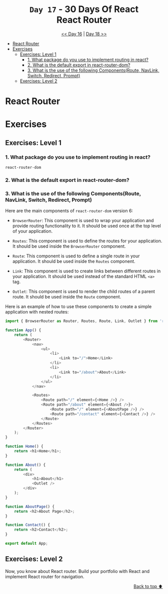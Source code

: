 <div align="center">

<h1> <code>Day 17</code> - 30 Days Of React <br>React Router</h1>

[<< Day 16](../day-16/README.md) | [Day 18 >>](../day-18/README.md)

</div>

- [React Router](#react-router)
- [Exercises](#exercises)
  - [Exercises: Level 1](#exercises-level-1)
    - [1. What package do you use to implement routing in react?](#1-what-package-do-you-use-to-implement-routing-in-react)
    - [2. What is the default export in react-router-dom?](#2-what-is-the-default-export-in-react-router-dom)
    - [3. What is the use of the following Components(Route, NavLink, Switch, Redirect, Prompt)](#3-what-is-the-use-of-the-following-componentsroute-navlink-switch-redirect-prompt)
  - [Exercises: Level 2](#exercises-level-2)

# React Router

# Exercises

## Exercises: Level 1

### 1. What package do you use to implement routing in react?

`react-router-dom`

### 2. What is the default export in react-router-dom?

### 3. What is the use of the following Components(Route, NavLink, Switch, Redirect, Prompt)

Here are the main components of `react-router-dom` version 6:

- `BrowserRouter`: This component is used to wrap your application and provide routing functionality to it. It should be used once at the top level of your application.

- `Routes`: This component is used to define the routes for your application. It should be used inside the `BrowserRouter` component.

- `Route`: This component is used to define a single route in your application. It should be used inside the `Routes` component.

- `Link`: This component is used to create links between different routes in your application. It should be used instead of the standard HTML `<a>` tag.

- `Outlet`: This component is used to render the child routes of a parent route. It should be used inside the `Route` component.

Here is an example of how to use these components to create a simple application with nested routes:

```javascript
import { BrowserRouter as Router, Routes, Route, Link, Outlet } from 'react-router-dom';

function App() {
	return (
		<Router>
			<nav>
				<ul>
					<li>
						<Link to="/">Home</Link>
					</li>
					<li>
						<Link to="/about">About</Link>
					</li>
				</ul>
			</nav>

			<Routes>
				<Route path="/" element={<Home />} />
				<Route path="/about" element={<About />}>
					<Route path="/" element={<AboutPage />} />
					<Route path="/contact" element={<Contact />} />
				</Route>
			</Routes>
		</Router>
	);
}

function Home() {
	return <h1>Home</h1>;
}

function About() {
	return (
		<div>
			<h1>About</h1>
			<Outlet />
		</div>
	);
}

function AboutPage() {
	return <h2>About Page</h2>;
}

function Contact() {
	return <h2>Contact</h2>;
}

export default App;
```

## Exercises: Level 2

Now, you know about React router. Build your portfolio with React and implement React router for navigation.

<div align="right">

[Back to top ⬆️](#top)

</div>
